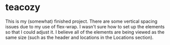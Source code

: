 # teacozy

This is my (somewhat) finished project.
There are some vertical spacing issues due to my use of flex-wrap. I wasn't sure how to set up the elements so that I could adjust it.
I believe all of the elements are being viewed as the same size (such as the header and locations in the Locations section).

